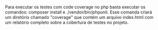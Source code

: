 Para executar os testes com code coverage no php basta executar os comandos: composer install e ./vendor/bin/phpunit. Esse comanda criará um diretório chamado "coverage" que contém um arquivo index.html com um relatório completo sobre a cobertura de testes no projeto.
